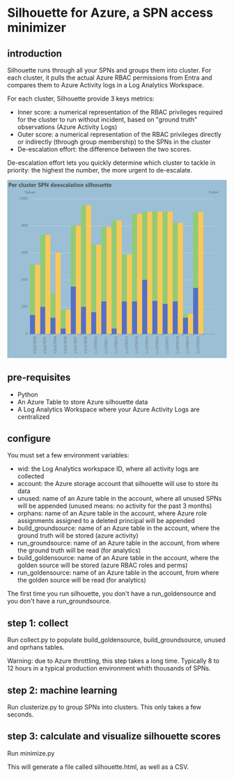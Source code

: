 # Silhouette for Azure, a SPN access minimizer

## introduction

Silhouette runs through all your SPNs and groups them into cluster. For each cluster, it pulls the actual Azure RBAC permissions from Entra and compares them to Azure Activity logs in a Log Analytics Workspace.

For each cluster, Silhouette provide 3 keys metrics:
- Inner score: a numerical representation of the RBAC privileges required for the cluster to run without incident, based on "ground truth" observations (Azure Activity Logs)
- Outer score: a numerical representation of the RBAC privileges directly or indirectly (through group membership) to the SPNs in the cluster
- De-escalation effort: the difference between the two scores.

De-escalation effort lets you quickly determine which cluster to tackle in priority: the highest the number, the more urgent to de-escalate.

![alt text](https://github.com/labyrinthinesecurity/silhouette/blob/main/sil.png?raw=true)


## pre-requisites
- Python
- An Azure Table to store Azure silhouette data
- A Log Analytics Workspace where your Azure Activity Logs are centralized

## configure

You must set a few environment variables:

- wid: the Log Analytics workspace ID, where all activity logs are collected
- account: the Azure storage account that silhouette will use to store its data
- unused: name of an Azure table in the account, where all unused SPNs will be appended (unused means: no activity for the past 3 months)
- orphans: name of an Azure table in the account, where Azure role assignments assigned to a deleted principal will be appended
- build_groundsource: name of an Azure table in the account, where the ground truth will be stored (azure activity)
- run_groundsource: name of an Azure table in the account, from where the ground truth will be read (for analytics)
- build_goldensource: name of an Azure table in the account, where the golden source will be stored (azure RBAC roles and perms)
- run_goldensource: name of an Azure table in the account, from where the golden source will be read (for analytics)

The first time you run silhouette, you don't have a run_goldensource and you don't have a run_groundsource.

## step 1: collect

Run collect.py to populate build_goldensource, build_groundsource, unused and oprhans tables.

Warning: due to Azure throttling, this step takes a long time. Typically 8 to 12 hours in a typical production environment whith thousands of SPNs.

## step 2: machine learning

Run clusterize.py to group SPNs into clusters. This only takes a few seconds.

## step 3: calculate and visualize silhouette scores

Run minimize.py

This will generate a file called silhouette.html, as well as a CSV.


